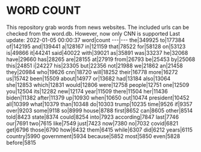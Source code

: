 # WORD COUNT
This repository grab words from news websites. The included urls can be checked from the word.db.
However, now only CNN is supported
Last update: 2022-01-05 00:00:37
word|count
---|---
the|349925
to|177384
of|142195
and|139441
a|128167
in|121159
that|78522
for|58128
on|53123
is|49866
it|44241
said|40022
with|39021
as|35891
was|33237
he|32068
have|29660
has|28265
are|28155
at|27919
from|26793
be|25453
by|25068
this|24851
i|24227
his|23305
but|22356
not|21988
we|21862
an|21458
they|20984
who|19626
cnn|18720
will|18252
their|16778
more|16272
us|15742
been|15509
about|14977
or|13682
had|13184
also|13064
she|12853
which|12831
would|12806
were|12758
people|12751
one|12509
you|12504
its|12282
new|12174
year|11509
there|11504
her|11436
biden|11382
after|11379
up|10930
when|10650
out|10474
president|10452
all|10399
what|10379
than|10348
do|10303
trump|10235
time|9526
if|9357
over|9203
some|9118
so|8999
house|8788
first|8652
can|8605
other|8514
told|8423
state|8374
could|8254
into|7923
according|7847
last|7746
our|7691
two|7615
like|7549
just|7423
now|7380
no|7032
covid|6821
get|6796
those|6790
how|6432
them|6415
while|6307
did|6212
years|6115
country|5990
government|5934
because|5852
most|5850
even|5828
before|5815
